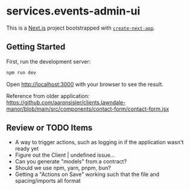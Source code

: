 # services.events-admin-ui

This is a [Next.js](https://nextjs.org) project bootstrapped with [`create-next-app`](https://nextjs.org/docs/app/api-reference/cli/create-next-app).

## Getting Started

First, run the development server:

```bash
npm run dev
```

Open [http://localhost:3000](http://localhost:3000) with your browser to see the result.

Reference from older application: https://github.com/aaronsisler/clients.lawndale-manor/blob/main/src/components/contact-form/contact-form.jsx

## Review or TODO Items

- A way to trigger actions, such as logging in if the application wasn't ready yet
- Figure out the Client | undefined issue...
- Can you generate "models" from a contract?
- Should we use npm, yarn, pnpm, bun?
- Getting a "Actions on Save" working such that the file and spacing/imports all format
